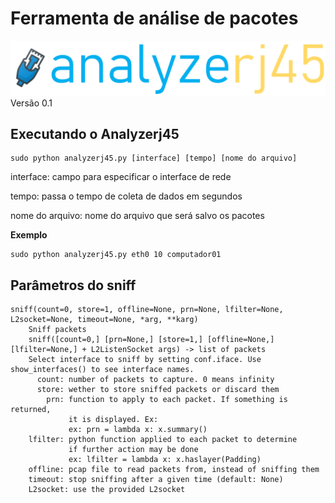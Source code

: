 # Ferramenta de análise de pacotes
![Imagem](/imagem/logo.PNG)
Versão 0.1

## Executando o Analyzerj45

```
sudo python analyzerj45.py [interface] [tempo] [nome do arquivo]
```
interface: campo para especificar o interface de rede

tempo: passa o tempo de coleta de dados em segundos

nome do arquivo: nome do arquivo que será salvo os pacotes

**Exemplo**
```
sudo python analyzerj45.py eth0 10 computador01
```

## Parâmetros do sniff 
```
sniff(count=0, store=1, offline=None, prn=None, lfilter=None, L2socket=None, timeout=None, *arg, **karg)
    Sniff packets
    sniff([count=0,] [prn=None,] [store=1,] [offline=None,] [lfilter=None,] + L2ListenSocket args) -> list of packets
    Select interface to sniff by setting conf.iface. Use show_interfaces() to see interface names.
      count: number of packets to capture. 0 means infinity
      store: wether to store sniffed packets or discard them
        prn: function to apply to each packet. If something is returned,
             it is displayed. Ex:
             ex: prn = lambda x: x.summary()
    lfilter: python function applied to each packet to determine
             if further action may be done
             ex: lfilter = lambda x: x.haslayer(Padding)
    offline: pcap file to read packets from, instead of sniffing them
    timeout: stop sniffing after a given time (default: None)
    L2socket: use the provided L2socket
```
